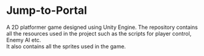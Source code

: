 # Jump-to-Portal
A 2D platformer game designed using Unity Engine.
The repository contains all the resources used in the project such as the scripts for player control, Enemy AI etc.  
It also contains all the sprites used in the game. 
